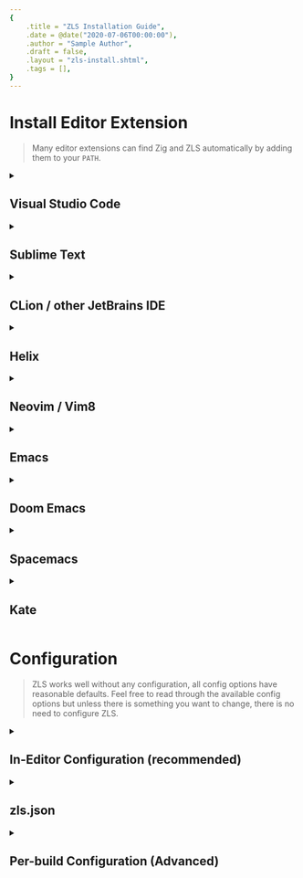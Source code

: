 ```yaml
---
{
    .title = "ZLS Installation Guide",
    .date = @date("2020-07-06T00:00:00"),
    .author = "Sample Author",
    .draft = false,
    .layout = "zls-install.shtml",
    .tags = [],
} 
---
```


# Install Editor Extension

<!-- TODO: individualy document for each editor-extension whether they can find Zig or ZLS in $PATH -->

> Many editor extensions can find Zig and ZLS automatically by adding them to your `PATH`.

<details>
  <summary>

## Visual Studio Code

  </summary>

Using ZLS in Visual Studio Code is as simple as installing the [official Zig Language extension](https://marketplace.visualstudio.com/items?itemName=ziglang.vscode-zig) ([open in VSCode](vscode:extension/ziglang.vscode-zig)).

</details> <!-- Visual Studio Code -->

<details>
  <summary>

## Sublime Text

  </summary>
  
1. install the [LSP](https://github.com/sublimelsp/LSP) and [sublime-zig-language](https://github.com/ziglang/sublime-zig-language) package ([Package Control Usage](https://packagecontrol.io/docs/usage))
2. place the following snippet in the `LSP.sublime-settings` (Preferences -> Package Settings -> LSP -> Settings)
3. place the following snippet in the `Zig.sublime-settings` (Preferences -> Package Settings -> Zig -> Settings)

<details>
<summary>show <b>Zig.sublime-settings</b></summary>

```json
// Zig.sublime-settings
{
  // ZLS will run format on save
  "zig.fmt.on_save": false,
  // automatically hide the build/fmt output panel
  "zig.quiet": true
}
```

</details> <!-- show Zig.sublime-settings -->

### Sublime Text 4

<details>
<summary>show <b>LSP.sublime-settings</b></summary>

```json
// LSP.sublime-settings
{
  // General settings
  // Keep in mind that these settings apply to any language and not just Zig.

  // ZLS uses `zig fmt` as the formatter.
  // The Zig FAQ answers some questions about `zig fmt`:
  // https://github.com/ziglang/zig/wiki/FAQ
  "lsp_format_on_save": true,
  "lsp_code_actions_on_save": {
    // Enable code actions that currently supports adding and removing discards.
    "source.fixAll": true
  },
  // Show inlay hints in the editor. Inlay hints are short annotations within the code,
  // which show variable types or parameter names.
  "show_inlay_hints": true,
  "semantic_highlighting": true,

  "clients": {
    "zig": {
      // Enable or disable this client configuration.
      "enabled": true,
      // The command line required to run the server.
      "command": ["/path/to/zls_executable"],
      "selector": "source.zig",
      // There are two ways to set config options:
      //   - edit your `zls.json` that applies to any editor that uses ZLS
      //   - set in-editor config options with the `settings` field below.
      //
      // Further information on how to configure ZLS:
      // https://github.com/zigtools/zls/wiki/Configuration
      "settings": {
        // Whether to enable build-on-save diagnostics
        // "enable_build_on_save": true,

        // omit the following line if `zig` is in your PATH
        "zig_exe_path": "/path/to/zig_executable"
      }
    }
  }
}
```

</details> <!-- show LSP.sublime-settings -->

### Sublime Text 3

<details>
<summary>show <b>LSP.sublime-settings</b></summary>

```json
// LSP.sublime-settings
{
  "clients": {
    "zig": {
      "command": ["/path/to/zls_executable"],
      "enabled": true,
      "languageId": "zig",
      "scopes": ["source.zig"],
      "syntaxes": ["Packages/Zig Language/Syntaxes/Zig.tmLanguage"]
    }
  }
}
```

</details> <!-- show LSP.sublime-settings -->

</details> <!-- Sublime Text -->

<details>
  <summary>

## CLion / other JetBrains IDE

  </summary>

- Install the [ZigBrains](https://plugins.jetbrains.com/plugin/22456-zigbrains) plugin from the marketplace
- Restart the IDE (necessary for the plugin to integrate itself correctly)

If you have both `zig` and `zls` on $PATH, then the plugin should automatically detect both.

If not, Go to `Settings` -> `Languages & Frameworks` -> `Zig`, and point the `Toolchain Location` and `ZLS path` to the zig compiler's directory and the ZLS executable, respectively.

If everything is set up correctly, an LSP status indicator should appear in the bottom right corner and turn to green when you open a .zig file in the editor.

</details> <!-- CLion / other JetBrains IDE -->

<details>
  <summary>

## Helix

  </summary>

If `zls` and `zig` are in your `PATH`, everything should work out of the box.

To apply in-editor configuration or manually specify paths to `zls` or `zig`, open `<config_dir>/helix/languages.toml` and add the following:

<details>

<summary>show <b>languages.toml</b></summary>

```toml
[language-server.zls]
# omit the following line if `zls` is in your PATH
command = "/path/to/zls_executable"
# There are two ways to set config options:
#   - edit your `zls.json` that applies to any editor that uses ZLS
#   - set in-editor config options with the `config.<name>` fields below.
#
# Further information on how to configure ZLS:
# https://github.com/zigtools/zls/wiki/Configuration

# Whether to enable build-on-save diagnostics
# config.enable_build_on_save = true
# omit the following line if `zig` is in your PATH
config.zig_exe_path = "/path/to/zig_executable"
```

</details> <!-- show languages.toml -->

Further information on [languages.toml files](https://docs.helix-editor.com/languages.html#languagestoml-files)

To make sure that Zig and ZLS are set up as expected you should run the Helix health check:

```
hx --health zig
```

For more information on the health check results refer to [Health check](https://github.com/helix-editor/helix/wiki/Healthcheck).

</details> <!-- Helix -->

<details>
  <summary>

## Neovim / Vim8

  </summary>

<div class="banner-warning">

The [mason](https://github.com/williamboman/mason.nvim) package manager can only install the latest tagged release of ZLS which should **not** be used with Zig master.
Do **not** use ZLS from mason with Zig master.

</div>

<details>
  <summary>

### nvim-lspconfig

  </summary>

The following two configs **only** contain the necessary ZLS specific configuration. Please refer to [nvim-lspconfig](https://github.com/neovim/nvim-lspconfig) on how to setup everything else like [keybindings](https://github.com/neovim/nvim-lspconfig?tab=readme-ov-file#suggested-configuration) or [autocompletion](https://github.com/neovim/nvim-lspconfig/wiki/Autocompletion).

Install vim-plug plugin manager from [here](https://github.com/junegunn/vim-plug).

<details>

<summary>

#### `init.lua` with [vim-plug](https://github.com/junegunn/vim-plug)

</summary>

```lua
local vim = vim
local Plug = vim.fn['plug#']

vim.call('plug#begin')
Plug('neovim/nvim-lspconfig') -- https://github.com/neovim/nvim-lspconfig
Plug('ziglang/zig.vim') -- https://github.com/ziglang/zig.vim
vim.call('plug#end')

local lspconfig = require('lspconfig')
lspconfig.zls.setup {
  -- Server-specific settings. See `:help lspconfig-setup`

  -- omit the following line if `zls` is in your PATH
  cmd = { '/path/to/zls_executable' },
  -- There are two ways to set config options:
  --   - edit your `zls.json` that applies to any editor that uses ZLS
  --   - set in-editor config options with the `settings` field below.
  --
  -- Further information on how to configure ZLS:
  -- https://github.com/zigtools/zls/wiki/Configuration
  settings = {
    zls = {
      -- omit the following line if `zig` is in your PATH
      zig_exe_path = '/path/to/zig_executable',
    }
  }
}
```

</details> <!-- show config -->

<details>

<summary>

#### `init.vim` with [vim-plug](https://github.com/junegunn/vim-plug)

</summary>

```lua
call plug#begin('~/.config/nvim/plugged')
Plug 'neovim/nvim-lspconfig' " https://github.com/neovim/nvim-lspconfig
Plug 'ziglang/zig.vim' " https://github.com/ziglang/zig.vim
call plug#end()

:lua << EOF
  local lspconfig = require('lspconfig')
  lspconfig.zls.setup {
    -- Server-specific settings. See `:help lspconfig-setup`

    -- omit the following line if `zls` is in your PATH
    cmd = { '/path/to/zls_executable' },
    -- There are two ways to set config options:
    --   - edit your `zls.json` that applies to any editor that uses ZLS
    --   - set in-editor config options with the `settings` field below.
    --
    -- Further information on how to configure ZLS:
    -- https://github.com/zigtools/zls/wiki/Configuration
    settings = {
      zls = {
        -- omit the following line if `zig` is in your PATH
        zig_exe_path = '/path/to/zig_executable',
      }
    }
  }
EOF
```

</details> <!-- show config -->

</details> <!-- nvim-lspconfig -->

<details>
  <summary>
  
### CoC
  
  </summary>

#### With Extension

Run `:CocInstall coc-zls` to install [coc-zls](https://github.com/xiyaowong/coc-zls). This extension supports the same functionality as the VS Code extension.

#### Manually

```json
{
  "languageserver": {
    "zls": {
      "command": "/path/to/zls_executable",
      "filetypes": ["zig"]
    }
  }
}
```

</details> <!-- CoC -->

<details>
  <summary>

### YouCompleteMe

  </summary>

- Install YouCompleteMe from [here](https://github.com/ycm-core/YouCompleteMe.git).
- Add these lines to your vimrc:

```
"ensure zig is a recognized filetype
autocmd BufNewFile,BufRead *.zig set filetype=zig
let g:ycm_language_server =
    \\ [
    \\{
    \\     'name': 'zls',
    \\     'filetypes': [ 'zig' ],
    \\     'cmdline': [ '/path/to/zls_executable' ]
    \\    }
    \\ ]
```

</details> <!-- YouCompleteMe -->

<details>
  <summary>

### LanguageClient-neovim

  </summary>

- Install the LanguageClient-neovim from [here](https://github.com/autozimu/LanguageClient-neovim).
- Edit your neovim configuration and add `zls` for zig filetypes:

```
let g:LanguageClient_serverCommands = {
        \\ 'zig': ['/path/to/zls_executable'],
        \\ }
```

</details> <!-- LanguageClient-neovim -->

</details>

<details>
  <summary>

## Emacs

  </summary>

- Use the inbuilt eglot mode. Make sure ZLS is in your path.
- [zig mode](https://github.com/ziglang/zig-mode) is also useful.

Use `M-x eglot` in a zig-mode buffer to start the server.

</details>

<details>
  <summary>

## Doom Emacs

  </summary>

- Enable `:tools lsp` module.
- Enable `:lang (zig +lsp)` module.
- Run `doom sync` in a terminal.

</details> <!-- Doom Emacs -->

<details>
  <summary>

## Spacemacs

  </summary>

- Add `lsp` and `zig` to `dotspacemacs-configuration-layers` in your `.spacemacs` file.
- If you don't have `zls` in your `PATH`, add the following to `dotspacemacs/user-config` in your `.spacemacs` file:

```
(setq lsp-zig-zls-executable "/path/to/zls_executable")
```

</details> <!-- Spacemacs -->

<details>
  <summary>

## Kate

  </summary>

Kate has builtin support for Zig and automatically asks you to enable ZLS if if is found in your `$PATH`.

You can enable some LSP related settings like "Inlay Hints" or "Format on Save" under `Settings -> LSP Client -> Client Settings`

If you wish to manually specify the path to the ZLS executable, open `Settings -> LSP Client -> User Server Settings` and add the following snippet:

```json
{
  "servers": {
    "zig": {
      "command": ["/path/to/zls_executable"],
      "url": "https://github.com/zigtools/zls",
      "highlightingModeRegex": "^Zig$"
    }
  }
}
```

</details> <!-- Kate -->

# Configuration

> ZLS works well without any configuration, all config options have reasonable defaults. Feel free to read through the available config options but unless there is something you want to change, there is no need to configure ZLS.

<details>
  <summary>

## In-Editor Configuration (recommended)

  </summary>

In-Editor Config (or Workspace Config) will integrate with the config system of you editor to also configure ZLS.

This feature is available for the following editors:

- [VS Code](https://marketplace.visualstudio.com/items?itemName=ziglang.vscode-zig)
- [Sublime Text 4](https://github.com/zigtools/zls/wiki/Installation#sublime-text)
- [Helix](https://github.com/zigtools/zls/wiki/Installation#helix)
- [Neovim with nvim-lspconfig](https://github.com/zigtools/zls/wiki/Installation#nvim-lspconfig)

This allows you to configure ZLS on a per-editor basis. Some editors (like VS Code) also allow workspace-specific configuration.
If you want to share the same configuration across multiple editors, please refer to the _zls.json_ alternative.

</details> <!-- In-Editor Configuration -->

<details>
  <summary>

## zls.json

  </summary>

You can configure ZLS by creating a zls.json configuration file. This config will apply to **all** editors that use ZLS.

Here is an example of how a zls.json _could_ look like:

```json
{
  "zig_exe_path": "/path/to/zig_executable",
  "semantic_tokens": "partial",
  "enable_build_on_save": true
}
```

The file must be valid JSON which cannot contain comments or trailing commas.

<details>
  <summary>

### Available Configuration Options

  </summary>

You can find all available config options by looking at [src/Config.zig](https://github.com/zigtools/zls/blob/master/src/Config.zig) or the [JSON Schema](https://github.com/zigtools/zls/blob/master/schema.json).

</details> <!-- Available Configuration Options -->

<details>
  <summary>

### Where should the zls.json be created?

  </summary>

#### ZLS since 0.14.0-dev.50+3354fdcb

Running `zls env` will show you where ZLS will look for the zls.json file:

```json
{
  "version": "0.14.0-dev.50+3354fdcb",
  "global_cache_dir": "/home/anon/.cache/zls",
  "global_config_dir": "/etc/xdg",
  "local_config_dir": "/home/anon/.config",
  "config_file": null,
  "log_file": "/home/anon/.cache/zls/zls.log"
}
```

ZLS will look for a `zls.json` in the `local_config_dir` directory and then fallback to `global_config_dir`.

After creating the configuration file at `$local_config_dir/zls.json`, `zls env` should output the following:

```json
{
  "version": "0.14.0-dev.50+3354fdcb",
  "global_cache_dir": "/home/anon/.cache/zls",
  "global_config_dir": "/etc/xdg",
  "local_config_dir": "/home/anon/.config",
  "config_file": "/home/anon/.config/zls.json",
  "log_file": "/home/anon/.cache/zls/zls.log"
}
```

#### ZLS before 0.14.0-dev.50+3354fdcb

Running `zls --show-config-path` will show a path to an already existing zls.json or a path to the local configuration folder instead.

```
> zls --show-config-path
info  ( main ): No config file zls.json found.
info  ( main ): A path to the local configuration folder will be printed instead.
/home/anon/.config/zls.json
```

</details> <!-- Where should the zls.json be created? -->

</details> <!-- zls.json -->

<details>
  <summary>

## Per-build Configuration (Advanced)

  </summary>

The following options can be set on a per-project basis by placing `zls.build.json` in the project root directory next to `build.zig`.

| Option                  | Type             | Default value | What it Does                                                                                                                                              |
| ----------------------- | ---------------- | ------------- | --------------------------------------------------------------------------------------------------------------------------------------------------------- |
| `relative_builtin_path` | `?[]const u8`    | `null`        | If present, this path is used to resolve `@import("builtin")`                                                                                             |
| `build_options`         | `?[]BuildOption` | `null`        | If present, this contains a list of user options to pass to the build. This is useful when options are used to conditionally add packages in `build.zig`. |

##### `BuildOption`

`BuildOption` is defined as follows:

```zig
const BuildOption = struct {
    name: []const u8,
    value: ?[]const u8 = null,
};
```

When `value` is present, the option will be passed the same as in `zig build -Dname=value`. When `value` is `null`, the option will be passed as a flag instead as in `zig build -Dflag`.

</details> <!-- Per-build Configuration -->
